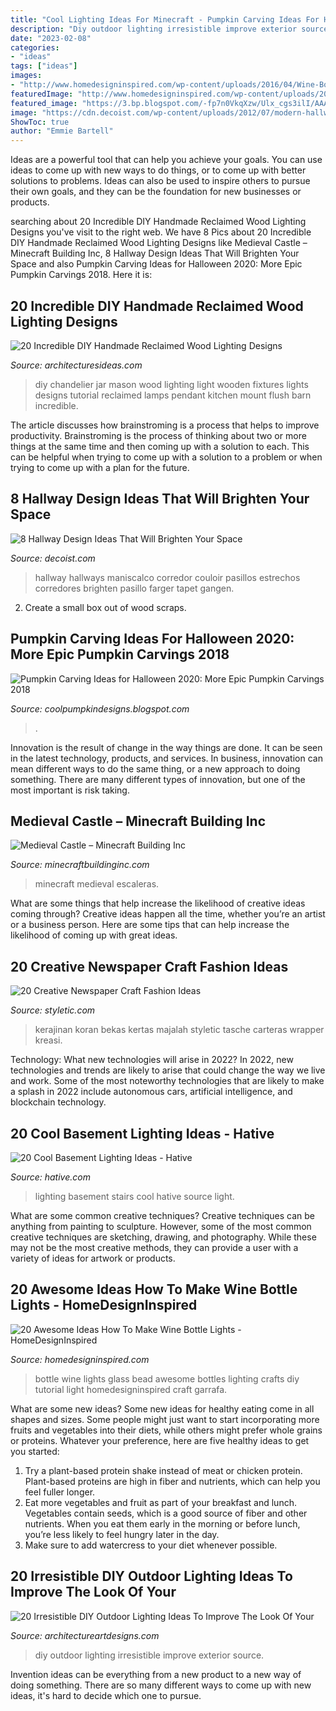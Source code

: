 ```yaml
---
title: "Cool Lighting Ideas For Minecraft - Pumpkin Carving Ideas For Halloween 2020: More Epic Pumpkin Carvings 2018"
description: "Diy outdoor lighting irresistible improve exterior source"
date: "2023-02-08"
categories:
- "ideas"
tags: ["ideas"]
images:
- "http://www.homedesigninspired.com/wp-content/uploads/2016/04/Wine-Bottle-Lights-11.jpg"
featuredImage: "http://www.homedesigninspired.com/wp-content/uploads/2016/04/Wine-Bottle-Lights-11.jpg"
featured_image: "https://3.bp.blogspot.com/-fp7n0VkqXzw/Ulx_cgs3ilI/AAAAAAAAIsY/sascJitkcmg/s640/2bfe9b37b457d20699e384ac543388b0.jpg"
image: "https://cdn.decoist.com/wp-content/uploads/2012/07/modern-hallway-with-neutral-colors.jpg"
ShowToc: true
author: "Emmie Bartell"
---
```



Ideas are a powerful tool that can help you achieve your goals. You can use ideas to come up with new ways to do things, or to come up with better solutions to problems. Ideas can also be used to inspire others to pursue their own goals, and they can be the foundation for new businesses or products.

	

		
searching about 20 Incredible DIY Handmade Reclaimed Wood Lighting Designs you've visit to the right web. We have 8 Pics about 20 Incredible DIY Handmade Reclaimed Wood Lighting Designs like Medieval Castle – Minecraft Building Inc, 8 Hallway Design Ideas That Will Brighten Your Space and also Pumpkin Carving Ideas for Halloween 2020: More Epic Pumpkin Carvings 2018. Here it is:
		
    
## 20 Incredible DIY Handmade Reclaimed Wood Lighting Designs

<img loading=lazy src="http://architecturesideas.com/wp-content/uploads/2017/06/3-64.jpg" onerror="this.onerror=null;this.src='https://tse1.mm.bing.net/th?id=OIP.yNrDGC6OYiW9dQQVcmAb-wHaFj&amp;pid=15.1';" alt="20 Incredible DIY Handmade Reclaimed Wood Lighting Designs">

_Source: architecturesideas.com_

>diy chandelier jar mason wood lighting light wooden fixtures lights designs tutorial reclaimed lamps pendant kitchen mount flush barn incredible. 

	

The article discusses how brainstroming is a process that helps to improve productivity. Brainstroming is the process of thinking about two or more things at the same time and then coming up with a solution to each. This can be helpful when trying to come up with a solution to a problem or when trying to come up with a plan for the future.

    
## 8 Hallway Design Ideas That Will Brighten Your Space

<img loading=lazy src="https://cdn.decoist.com/wp-content/uploads/2012/07/modern-hallway-with-neutral-colors.jpg" onerror="this.onerror=null;this.src='https://tse1.mm.bing.net/th?id=OIP.M-4gy2ptYnlIXCwi1bV_oQHaJ3&amp;pid=15.1';" alt="8 Hallway Design Ideas That Will Brighten Your Space">

_Source: decoist.com_

>hallway hallways maniscalco corredor couloir pasillos estrechos corredores brighten pasillo farger tapet gangen. 

	

2. Create a small box out of wood scraps.

    
## Pumpkin Carving Ideas For Halloween 2020: More Epic Pumpkin Carvings 2018

<img loading=lazy src="https://3.bp.blogspot.com/-fp7n0VkqXzw/Ulx_cgs3ilI/AAAAAAAAIsY/sascJitkcmg/s640/2bfe9b37b457d20699e384ac543388b0.jpg" onerror="this.onerror=null;this.src='https://tse4.mm.bing.net/th?id=OIP.k_TTddgulpTZeK7t4IE9SwAAAA&amp;pid=15.1';" alt="Pumpkin Carving Ideas for Halloween 2020: More Epic Pumpkin Carvings 2018">

_Source: coolpumpkindesigns.blogspot.com_

>. 

	

Innovation is the result of change in the way things are done. It can be seen in the latest technology, products, and services. In business, innovation can mean different ways to do the same thing, or a new approach to doing something. There are many different types of innovation, but one of the most important is risk taking.

    
## Medieval Castle – Minecraft Building Inc

<img loading=lazy src="https://minecraftbuildinginc.com/wp-content/uploads/2013/02/The-Ballroom.jpg" onerror="this.onerror=null;this.src='https://tse3.mm.bing.net/th?id=OIP.ueDctjGfE5vZ2ifyFlng2gHaEo&amp;pid=15.1';" alt="Medieval Castle – Minecraft Building Inc">

_Source: minecraftbuildinginc.com_

>minecraft medieval escaleras. 

	

What are some things that help increase the likelihood of creative ideas coming through?
Creative ideas happen all the time, whether you’re an artist or a business person. Here are some tips that can help increase the likelihood of coming up with great ideas.

    
## 20 Creative Newspaper Craft Fashion Ideas

<img loading=lazy src="https://styletic.com/wp-content/uploads/2014/10/newspaper-craft-fashion-ideas/19-creative-newspaper-craft-fashion-ideas.jpg" onerror="this.onerror=null;this.src='https://tse2.mm.bing.net/th?id=OIP.cZl0NKbrOWcZj5rdYlbSJwHaJ4&amp;pid=15.1';" alt="20 Creative Newspaper Craft Fashion Ideas">

_Source: styletic.com_

>kerajinan koran bekas kertas majalah styletic tasche carteras wrapper kreasi. 

	

Technology: What new technologies will arise in 2022?
In 2022, new technologies and trends are likely to arise that could change the way we live and work. Some of the most noteworthy technologies that are likely to make a splash in 2022 include autonomous cars, artificial intelligence, and blockchain technology.

    
## 20 Cool Basement Lighting Ideas - Hative

<img loading=lazy src="https://hative.com/wp-content/uploads/2014/05/basement-lighting-ideas/4-night-lighting-on-stairs.jpg" onerror="this.onerror=null;this.src='https://tse3.mm.bing.net/th?id=OIP.28duYr6jeqUSBMTBtkFWvAHaLI&amp;pid=15.1';" alt="20 Cool Basement Lighting Ideas - Hative">

_Source: hative.com_

>lighting basement stairs cool hative source light. 

	

What are some common creative techniques?
Creative techniques can be anything from painting to sculpture. However, some of the most common creative techniques are sketching, drawing, and photography. While these may not be the most creative methods, they can provide a user with a variety of ideas for artwork or products.

    
## 20 Awesome Ideas How To Make Wine Bottle Lights - HomeDesignInspired

<img loading=lazy src="http://www.homedesigninspired.com/wp-content/uploads/2016/04/Wine-Bottle-Lights-11.jpg" onerror="this.onerror=null;this.src='https://tse4.mm.bing.net/th?id=OIP.pWxb8BMvZ6RaEZKj-Bf6jgHaJ4&amp;pid=15.1';" alt="20 Awesome Ideas How To Make Wine Bottle Lights - HomeDesignInspired">

_Source: homedesigninspired.com_

>bottle wine lights glass bead awesome bottles lighting crafts diy tutorial light homedesigninspired craft garrafa. 

	

What are some new ideas?
Some new ideas for healthy eating come in all shapes and sizes. Some people might just want to start incorporating more fruits and vegetables into their diets, while others might prefer whole grains or proteins. Whatever your preference, here are five healthy ideas to get you started: 
1) Try a plant-based protein shake instead of meat or chicken protein. Plant-based proteins are high in fiber and nutrients, which can help you feel fuller longer. 
2) Eat more vegetables and fruit as part of your breakfast and lunch. Vegetables contain seeds, which is a good source of fiber and other nutrients. When you eat them early in the morning or before lunch, you’re less likely to feel hungry later in the day. 
3) Make sure to add watercress to your diet whenever possible.

    
## 20 Irresistible DIY Outdoor Lighting Ideas To Improve The Look Of Your

<img loading=lazy src="https://www.architectureartdesigns.com/wp-content/uploads/2016/08/7-26.jpg" onerror="this.onerror=null;this.src='https://tse3.mm.bing.net/th?id=OIP.MY2CA9loMs4tw9V4CtRZDgHaKm&amp;pid=15.1';" alt="20 Irresistible DIY Outdoor Lighting Ideas To Improve The Look Of Your">

_Source: architectureartdesigns.com_

>diy outdoor lighting irresistible improve exterior source. 

	

Invention ideas can be everything from a new product to a new way of doing something. There are so many different ways to come up with new ideas, it's hard to decide which one to pursue.

